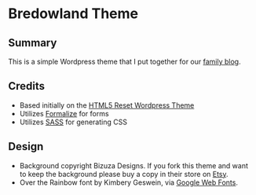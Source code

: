 # Bredowland Theme

## Summary
This is a simple Wordpress theme that I put together for our [family blog](http://bredowland.com).

## Credits
* Based initially on the [HTML5 Reset Wordpress Theme](https://github.com/murtaugh/HTML5-Reset-Wordpress-Theme)
* Utilizes [Formalize](https://github.com/nathansmith/formalize) for forms
* Utilizes [SASS](http://sass-lang.com) for generating CSS

## Design
* Background copyright Bizuza Designs. If you fork this theme and want to keep the background please buy a copy in their store on [Etsy](bizuza.etsy.com).
* Over the Rainbow font by Kimbery Geswein, via [Google Web Fonts](http://www.google.com/webfonts/family?family=Over+the+Rainbow).